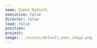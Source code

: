 ```yaml
---
name: Eamon Niknafs
executive: false
director: false
lead: false
position:  
project:  
image: ../assets/default_exec_image.png
---
```

